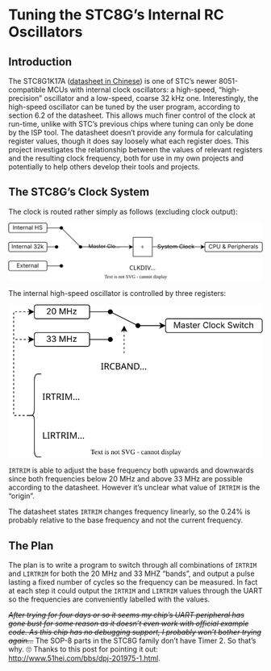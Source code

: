 # Tuning the STC8G’s Internal RC Oscillators

## Introduction

The STC8G1K17A ([datasheet in Chinese](http://www.stcmicro.com/datasheet/STC8G-en.pdf)) is one of STC’s newer 8051-compatible MCUs with internal clock oscillators: a high-speed, “high-precision” oscillator and a low-speed, coarse 32 kHz one. Interestingly, the high-speed oscillator can be tuned by the user program, according to section 6.2 of the datasheet. This allows much finer control of the clock at run-time, unlike with STC’s previous chips where tuning can only be done by the ISP tool. The datasheet doesn’t provide any formula for calculating register values, though it does say loosely what each register does. This project investigates the relationship between the values of relevant registers and the resulting clock frequency, both for use in my own projects and potentially to help others develop their tools and projects.

## The STC8G’s Clock System

The clock is routed rather simply as follows (excluding clock output):

![](images/stc8_clock_system.svg)

The internal high-speed oscillator is controlled by three registers:

![](images/stc8_hs_osc_control.svg)

`IRTRIM` is able to adjust the base frequency both upwards and downwards since both frequencies below 20 MHz and above 33 MHz are possible according to the datasheet. However it’s unclear what value of `IRTRIM` is the “origin”.

The datasheet states `IRTRIM` changes frequency linearly, so the 0.24% is probably relative to the base frequency and not the current frequency.

## The Plan

The plan is to write a program to switch through all combinations of `IRTRIM` and `LIRTRIM` for both the 20 MHz and 33 MHZ “bands”, and output a pulse lasting a fixed number of cycles so the frequency can be measured. In fact at each step it could output the `IRTRIM` and `LIRTRIM` values through the UART so the frequencies are conveniently labelled with the values.

~~*After trying for four days or so it seems my chip’s UART peripheral has gone bust for some reason as it doesn’t even work with official example code. As this chip has no debugging support, I probably won’t bother trying again…*~~ The SOP-8 parts in the STC8G family don’t have Timer 2. So that’s why. 🙄 Thanks to this post for pointing it out: http://www.51hei.com/bbs/dpj-201975-1.html.

